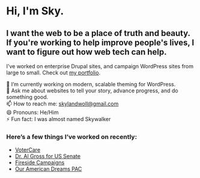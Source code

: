 # Hi, I'm Sky.
## I want the web to be a place of truth and beauty. If you're working to help improve people's lives, I want to figure out how web tech can help.

I've worked on enterprise Drupal sites, and campaign WordPress sites from large to small. Check out [my portfolio](https://skyland.dev/).

🔭 I’m currently working on modern, scalable theming for WordPress.  
💬 Ask me about websites to tell your story, advance progress, and do something good.  
📫 How to reach me: skylandwoll@gmail.com  
😄 Pronouns: He/Him   
⚡ Fun fact: I was almost named Skywalker   

### Here’s a few things I’ve worked on recently:
* [VoterCare](https://votercare.org/)
* [Dr. Al Gross for US Senate](https://dralgrossak.com/)
* [Fireside Campaigns](https://firesidecampaigns.com/)
* [Our American Dreams PAC ](https://ouramericandreamspac.com/)

<!--
**smwoll/smwoll** is a ✨ _special_ ✨ repository because its `README.md` (this file) appears on your GitHub profile.

Here are some ideas to get you started:

- 🔭 I’m currently working on ...
- 🌱 I’m currently learning ...
- 👯 I’m looking to collaborate on ...
- 🤔 I’m looking for help with ...
- 💬 Ask me about ...
- 📫 How to reach me: ...
- 😄 Pronouns: ...
- ⚡ Fun fact: ...
-->
